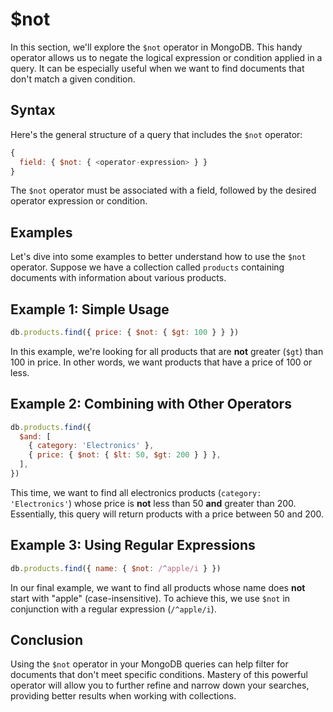 # $not

In this section, we'll explore the `$not` operator in MongoDB. This handy operator allows us to negate the logical expression or condition applied in a query. It can be especially useful when we want to find documents that don't match a given condition.

## Syntax

Here's the general structure of a query that includes the `$not` operator:

```javascript
{
  field: { $not: { <operator-expression> } }
}
```

The `$not` operator must be associated with a field, followed by the desired operator expression or condition.

## Examples

Let's dive into some examples to better understand how to use the `$not` operator. Suppose we have a collection called `products` containing documents with information about various products.

## Example 1: Simple Usage

```javascript
db.products.find({ price: { $not: { $gt: 100 } } })
```

In this example, we're looking for all products that are **not** greater (`$gt`) than 100 in price. In other words, we want products that have a price of 100 or less.

## Example 2: Combining with Other Operators

```javascript
db.products.find({
  $and: [
    { category: 'Electronics' },
    { price: { $not: { $lt: 50, $gt: 200 } } },
  ],
})
```

This time, we want to find all electronics products (`category: 'Electronics'`) whose price is **not** less than 50 **and** greater than 200. Essentially, this query will return products with a price between 50 and 200.

## Example 3: Using Regular Expressions

```javascript
db.products.find({ name: { $not: /^apple/i } })
```

In our final example, we want to find all products whose name does **not** start with "apple" (case-insensitive). To achieve this, we use `$not` in conjunction with a regular expression (`/^apple/i`).

## Conclusion

Using the `$not` operator in your MongoDB queries can help filter for documents that don't meet specific conditions. Mastery of this powerful operator will allow you to further refine and narrow down your searches, providing better results when working with collections.